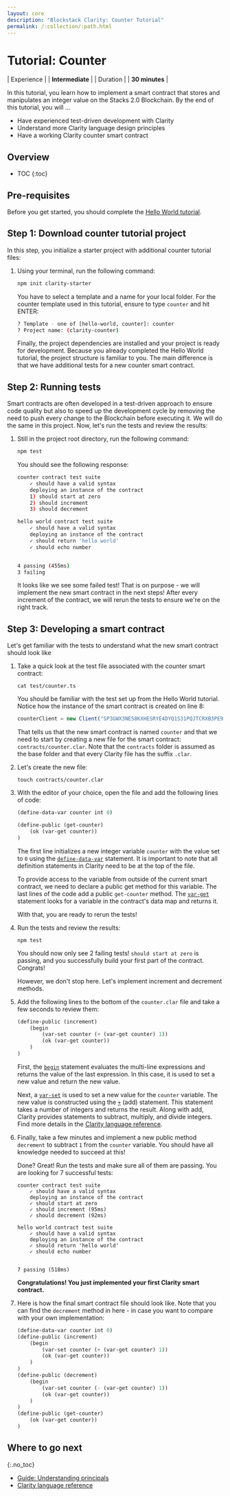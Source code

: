```yaml
---
layout: core
description: "Blockstack Clarity: Counter Tutorial"
permalink: /:collection/:path.html
---
```

# Tutorial: Counter

| Experience | | **Intermediate**  |
| Duration | | **30 minutes** |

In this tutorial, you learn how to implement a smart contract that stores and manipulates an integer value on the Stacks 2.0 Blockchain. By the end of this tutorial, you will ...

* Have experienced test-driven development with Clarity
* Understand more Clarity language design principles
* Have a working Clarity counter smart contract

## Overview

* TOC
{:toc}

## Pre-requisites

Before you get started, you should complete the [Hello World tutorial](tutorial.html).

## Step 1: Download counter tutorial project

In this step, you initialize a starter project with additional counter tutorial files:

1. Using your terminal, run the following command:

    ```bash
    npm init clarity-starter
    ```

    You have to select a template and a name for your local folder. For the counter template used in this tutorial, ensure to type `counter` and hit ENTER:

    ```bash
    ? Template - one of [hello-world, counter]: counter
    ? Project name: (clarity-counter)
    ```

    Finally, the project dependencies are installed and your project is ready for development. Because you already completed the Hello World tutorial, the project structure is familiar to you. The main difference is that we have additional tests for a new counter smart contract.

## Step 2: Running tests

Smart contracts are often developed in a test-driven approach to ensure code quality but also to speed up the development cycle by removing the need to push every change to the Blockchain before executing it. We will do the same in this project. Now, let's run the tests and review the results:

1. Still in the project root directory, run the following command:

    ```bash
    npm test
    ```

    You should see the following response:

    ```bash
    counter contract test suite
        ✓ should have a valid syntax
        deploying an instance of the contract
        1) should start at zero
        2) should increment
        3) should decrement

    hello world contract test suite
        ✓ should have a valid syntax
        deploying an instance of the contract
        ✓ should return 'hello world'
        ✓ should echo number


    4 passing (455ms)
    3 failing
    ```

    It looks like we see some failed test! That is on purpose - we will implement the new smart contract in the next steps! After every increment of the contract, we will rerun the tests to ensure we're on the right track.

## Step 3: Developing a smart contract

Let's get familiar with the tests to understand what the new smart contract should look like

1. Take a quick look at the test file associated with the counter smart contract:

    ```shell
    cat test/counter.ts
    ```

    You should be familiar with the test set up from the Hello World tutorial. Notice how the instance of the smart contract is created on line 8:

    ```js
    counterClient = new Client("SP3GWX3NE58KXHESRYE4DYQ1S31PQJTCRXB3PE9SB.counter", "counter", provider);
    ```

    That tells us that the new smart contract is named `counter` and that we need to start by creating a new file for the smart contract: `contracts/counter.clar`. Note that the `contracts` folder is assumed as the base folder and that every Clarity file has the suffix `.clar`.

2. Let's create the new file:

    ```shell
    touch contracts/counter.clar
    ```

3. With the editor of your choice, open the file and add the following lines of code:

    ```cl
    (define-data-var counter int 0)

    (define-public (get-counter)
        (ok (var-get counter))
    )
    ```

    The first line initializes a new integer variable `counter` with the value set to `0` using the [`define-data-var`](https://docs.blockstack.org/core/smart/clarityref#define-data-var) statement. It is important to note that all definition statements in Clarity need to be at the top of the file.

    To provide access to the variable from outside of the current smart contract, we need to declare a public get method for this variable. The last lines of the code add a public `get-counter` method. The [`var-get`](https://docs.blockstack.org/core/smart/clarityref#var-get) statement looks for a variable in the contract's data map and returns it.

    With that, you are ready to rerun the tests!

4. Run the tests and review the results:

    ```shell
    npm test
    ```

    You should now only see 2 failing tests! `should start at zero` is passing, and you successfully build your first part of the contract. Congrats!

    However, we don't stop here. Let's implement increment and decrement methods.

5. Add the following lines to the bottom of the `counter.clar` file and take a few seconds to review them:

    ```cl
    (define-public (increment)
        (begin
            (var-set counter (+ (var-get counter) 1))
            (ok (var-get counter))
        )
    )
    ```

    First, the [`begin`](https://docs.blockstack.org/core/smart/clarityref#begin) statement evaluates the multi-line expressions and returns the value of the last expression. In this case, it is used to set a new value and return the new value.

    Next, a [`var-set`](https://docs.blockstack.org/core/smart/clarityref#var-set) is used to set a new value for the `counter` variable. The new value is constructed using the [`+`](https://docs.blockstack.org/core/smart/clarityref#-add) (add) statement. This statement takes a number of integers and returns the result. Along with add, Clarity provides statements to subtract, multiply, and divide integers. Find more details in the [Clarity language reference](https://docs.blockstack.org/core/smart/clarityref).

6. Finally, take a few minutes and implement a new public method `decrement` to subtract `1` from the `counter` variable. You should have all knowledge needed to succeed at this!

    Done? Great! Run the tests and make sure all of them are passing. You are looking for 7 successful tests:

    ```shell
    counter contract test suite
        ✓ should have a valid syntax
        deploying an instance of the contract
        ✓ should start at zero
        ✓ should increment (95ms)
        ✓ should decrement (92ms)

    hello world contract test suite
        ✓ should have a valid syntax
        deploying an instance of the contract
        ✓ should return 'hello world'
        ✓ should echo number


    7 passing (518ms)
    ```

    **Congratulations! You just implemented your first Clarity smart contract.**

7. Here is how the final smart contract file should look like. Note that you can find the `decrement` method in here - in case you want to compare with your own implementation:

    ```cl
    (define-data-var counter int 0)
    (define-public (increment)
        (begin
            (var-set counter (+ (var-get counter) 1))
            (ok (var-get counter))
        )
    )
    (define-public (decrement)
        (begin
            (var-set counter (- (var-get counter) 1))
            (ok (var-get counter))
        )
    )
    (define-public (get-counter)
        (ok (var-get counter))
    )
    ```

## Where to go next

{:.no_toc}

* <a href="principals.html">Guide: Understanding principals</a>
* <a href="clarityRef.html">Clarity language reference</a>
